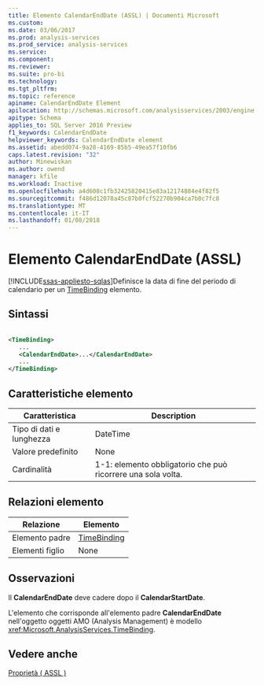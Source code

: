 ```yaml
---
title: Elemento CalendarEndDate (ASSL) | Documenti Microsoft
ms.custom: 
ms.date: 03/06/2017
ms.prod: analysis-services
ms.prod_service: analysis-services
ms.service: 
ms.component: 
ms.reviewer: 
ms.suite: pro-bi
ms.technology: 
ms.tgt_pltfrm: 
ms.topic: reference
apiname: CalendarEndDate Element
apilocation: http://schemas.microsoft.com/analysisservices/2003/engine
apitype: Schema
applies_to: SQL Server 2016 Preview
f1_keywords: CalendarEndDate
helpviewer_keywords: CalendarEndDate element
ms.assetid: abedd074-9a28-4169-85b5-49ea57f10fb6
caps.latest.revision: "32"
author: Minewiskan
ms.author: owend
manager: kfile
ms.workload: Inactive
ms.openlocfilehash: a4d608c1fb32425820415e83a12174884e4f82f5
ms.sourcegitcommit: f486d12078a45c87b0fcf52270b904ca7b0c7fc8
ms.translationtype: MT
ms.contentlocale: it-IT
ms.lasthandoff: 01/08/2018
---
```

# <a name="calendarenddate-element-assl"></a>Elemento CalendarEndDate (ASSL)
[!INCLUDE[ssas-appliesto-sqlas](../../../includes/ssas-appliesto-sqlas.md)]Definisce la data di fine del periodo di calendario per un [TimeBinding](../../../analysis-services/scripting/data-type/timebinding-data-type-assl.md) elemento.  
  
## <a name="syntax"></a>Sintassi  
  
```xml  
  
<TimeBinding>  
   ...  
   <CalendarEndDate>...</CalendarEndDate>  
   ...  
</TimeBinding>  
```  
  
## <a name="element-characteristics"></a>Caratteristiche elemento  
  
|Caratteristica|Description|  
|--------------------|-----------------|  
|Tipo di dati e lunghezza|DateTime|  
|Valore predefinito|None|  
|Cardinalità|1-1: elemento obbligatorio che può ricorrere una sola volta.|  
  
## <a name="element-relationships"></a>Relazioni elemento  
  
|Relazione|Elemento|  
|------------------|-------------|  
|Elemento padre|[TimeBinding](../../../analysis-services/scripting/data-type/timebinding-data-type-assl.md)|  
|Elementi figlio|None|  
  
## <a name="remarks"></a>Osservazioni  
 Il **CalendarEndDate** deve cadere dopo il **CalendarStartDate**.  
  
 L'elemento che corrisponde all'elemento padre **CalendarEndDate** nell'oggetto oggetti AMO (Analysis Management) è modello <xref:Microsoft.AnalysisServices.TimeBinding>.  
  
## <a name="see-also"></a>Vedere anche  
 [Proprietà &#40; ASSL &#41;](../../../analysis-services/scripting/properties/properties-assl.md)  
  
  
